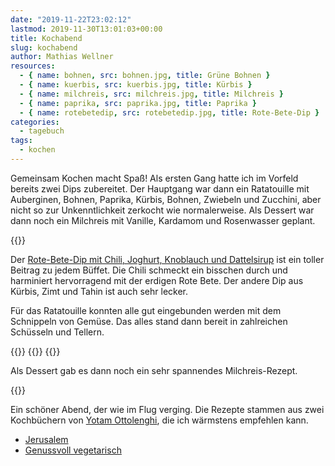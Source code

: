```yaml
---
date: "2019-11-22T23:02:12"
lastmod: 2019-11-30T13:01:03+00:00
title: Kochabend
slug: kochabend
author: Mathias Wellner
resources: 
  - { name: bohnen, src: bohnen.jpg, title: Grüne Bohnen }
  - { name: kuerbis, src: kuerbis.jpg, title: Kürbis }
  - { name: milchreis, src: milchreis.jpg, title: Milchreis }
  - { name: paprika, src: paprika.jpg, title: Paprika }
  - { name: rotebetedip, src: rotebetedip.jpg, title: Rote-Bete-Dip }
categories:
  - tagebuch
tags:
  - kochen
---
```

Gemeinsam Kochen macht Spaß! Als ersten Gang hatte ich im Vorfeld bereits zwei Dips zubereitet. Der Hauptgang war dann ein Ratatouille mit Auberginen, Bohnen, Paprika, Kürbis, Bohnen, Zwiebeln und Zucchini, aber nicht so zur Unkenntlichkeit zerkocht wie normalerweise. Als Dessert war dann noch ein Milchreis mit Vanille, Kardamom und Rosenwasser geplant. 
<!--more-->

{{<responsive-image name="rotebetedip">}}

Der [Rote-Bete-Dip mit Chili, Joghurt, Knoblauch und Dattelsirup](http://fraeuleinchen.de/rote-bete-pueree/) ist ein toller Beitrag zu jedem Büffet. Die Chili schmeckt ein bisschen durch und harminiert hervorragend mit der erdigen Rote Bete. Der andere Dip aus Kürbis, Zimt und Tahin ist auch sehr lecker. 

Für das Ratatouille konnten alle gut eingebunden werden mit dem Schnippeln von Gemüse. Das alles stand dann bereit in zahlreichen Schüsseln und Tellern. 

{{<responsive-image name="bohnen">}}
{{<responsive-image name="kuerbis">}}
{{<responsive-image name="paprika">}}

Als Dessert gab es dann noch ein sehr spannendes Milchreis-Rezept.

{{<responsive-image name="milchreis">}}

Ein schöner Abend, der wie im Flug verging. Die Rezepte stammen aus zwei Kochbüchern von [Yotam Ottolenghi](https://de.wikipedia.org/wiki/Yotam_Ottolenghi), die ich wärmstens empfehlen kann.

- [Jerusalem](https://www.dorlingkindersley.de/buch/yotam-ottolenghi-sami-tamimi-jerusalem-9783831023332)
- [Genussvoll vegetarisch](https://www.dorlingkindersley.de/buch/yotam-ottolenghi-genussvoll-vegetarisch-9783831018437)